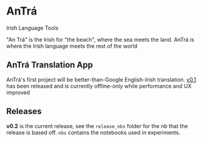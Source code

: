 # AnTrá
Irish Language Tools

"An Trá" is the Irish for "the beach", where the sea meets the land. AnTrá is where the Irish language meets the rest of the world

## AnTrá Translation App
AnTrá's first project will be better-than-Google English-Irish translation. [v0.1](https://github.com/morganmcg1/antra/blob/master/RELEASES.md) has been released and is currently offline-only while performance and UX improved


## Releases
**v0.2** is the current release, see the `release_nbs` folder for the nb that the release is based off. `nbs` contains the notebooks used in experiments.
